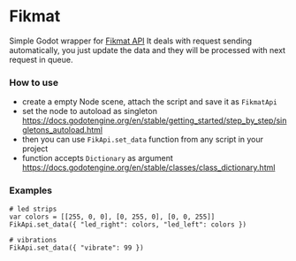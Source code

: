 # Fikmat
Simple Godot wrapper for [Fikmat API](https://github.com/fikmatt/fikmat-api)
It deals with request sending automatically, you just update the data and they will be processed with next request in queue.

### How to use
- create a empty Node scene, attach the script and save it as `FikmatApi`
- set the node to autoload as singleton  
https://docs.godotengine.org/en/stable/getting_started/step_by_step/singletons_autoload.html
- then you can use `FikApi.set_data` function from any script in your project
- function accepts `Dictionary` as argument  
https://docs.godotengine.org/en/stable/classes/class_dictionary.html

### Examples
```
# led strips
var colors = [[255, 0, 0], [0, 255, 0], [0, 0, 255]]
FikApi.set_data({ "led_right": colors, "led_left": colors })

# vibrations
FikApi.set_data({ "vibrate": 99 })

```
